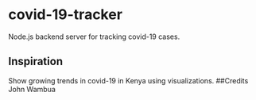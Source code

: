 # covid-19-tracker
Node.js backend server for tracking covid-19 cases.
## Inspiration
Show growing trends in covid-19 in Kenya using visualizations.
##Credits
John Wambua
